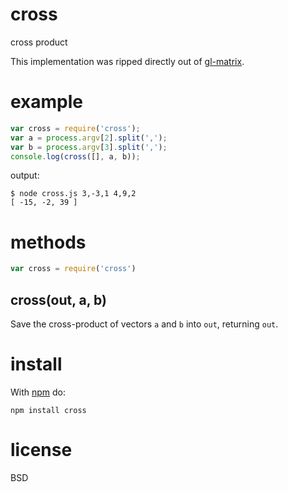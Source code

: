 # cross

cross product

This implementation was ripped directly out of
[gl-matrix](https://npmjs.org/package/gl-matrix).

# example

``` js
var cross = require('cross');
var a = process.argv[2].split(',');
var b = process.argv[3].split(',');
console.log(cross([], a, b));
```

output:

```
$ node cross.js 3,-3,1 4,9,2
[ -15, -2, 39 ]
```

# methods

``` js
var cross = require('cross')
```

## cross(out, a, b)

Save the cross-product of vectors `a` and `b` into `out`, returning `out`.

# install

With [npm](https://npmjs.org) do:

```
npm install cross
```

# license

BSD
